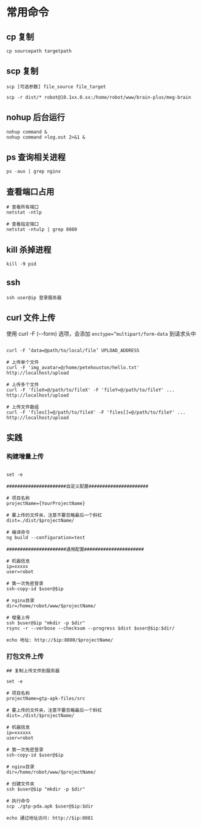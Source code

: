 # 常用命令

## cp 复制

`cp sourcepath targetpath`

## scp 复制

```shell
scp [可选参数] file_source file_target

scp -r dist/* robot@10.1xx.0.xx:/home/robot/www/brain-plus/meg-brain
```

## nohup 后台运行

```shell
nohup command &
nohup command >log.out 2>&1 &
```

## ps 查询相关进程

```shell
ps -aux | grep nginx

```

## 查看端口占用

```shell
# 查看所有端口
netstat -ntlp

# 查看指定端口
netstat -ntulp | grep 8080
```

## kill 杀掉进程

```shell
kill -9 pid
```

## ssh

```shell
ssh user@ip 登录服务器
```

## curl 文件上传

使用 curl -F (--form) 选项，会添加 `enctype=”multipart/form-data` 到请求头中

```shell

curl -F ‘data=@path/to/local/file’ UPLOAD_ADDRESS

# 上传单个文件
curl -F 'img_avatar=@/home/petehouston/hello.txt' http://localhost/upload

# 上传多个文件
curl -F 'fileX=@/path/to/fileX' -F 'fileY=@/path/to/fileY' ... http://localhost/upload

# 上传文件数组
curl -F 'files[]=@/path/to/fileX' -F 'files[]=@/path/to/fileY' ... http://localhost/upload
```

## 实践

### 构建增量上传

```shell

set -e

######################自定义配置######################

# 项目名称
projectName={YourProjectName}

# 要上传的文件夹，注意不要忽略最后一个斜杠
dist=./dist/$projectName/

# 编译命令
ng build --configuration=test

######################通用配置######################

# 机器信息
ip=xxxxx
user=robot

# 第一次免密登录
ssh-copy-id $user@$ip

# nginx目录
dir=/home/robot/www/$projectName/

# 增量上传
ssh $user@$ip "mkdir -p $dir"
rsync -r --verbose --checksum --progress $dist $user@$ip:$dir/

echo 地址: http://$ip:8080/$projectName/

```

### 打包文件上传

```shell
## 复制上传文件到服务器

set -e

# 项目名称
projectName=gtp-apk-files/src

# 要上传的文件夹，注意不要忽略最后一个斜杠
dist=./dist/$projectName/

# 机器信息
ip=xxxxxx
user=robot

# 第一次免密登录
ssh-copy-id $user@$ip

# nginx目录
dir=/home/robot/www/$projectName/

# 创建文件夹
ssh $user@$ip "mkdir -p $dir"

# 执行命令
scp ./gtp-pda.apk $user@$ip:$dir

echo 通过地址访问: http://$ip:8081

```
